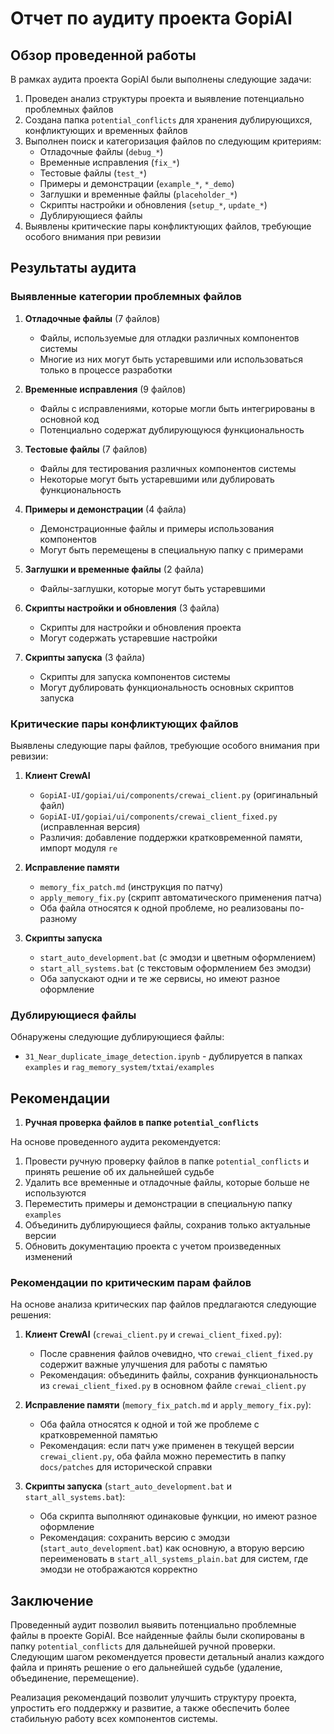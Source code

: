 # Отчет по аудиту проекта GopiAI

## Обзор проведенной работы

В рамках аудита проекта GopiAI были выполнены следующие задачи:

1. Проведен анализ структуры проекта и выявление потенциально проблемных файлов
2. Создана папка `potential_conflicts` для хранения дублирующихся, конфликтующих и временных файлов
3. Выполнен поиск и категоризация файлов по следующим критериям:
   - Отладочные файлы (`debug_*`)
   - Временные исправления (`fix_*`)
   - Тестовые файлы (`test_*`)
   - Примеры и демонстрации (`example_*`, `*_demo`)
   - Заглушки и временные файлы (`placeholder_*`)
   - Скрипты настройки и обновления (`setup_*`, `update_*`)
   - Дублирующиеся файлы
4. Выявлены критические пары конфликтующих файлов, требующие особого внимания при ревизии

## Результаты аудита

### Выявленные категории проблемных файлов

1. **Отладочные файлы** (7 файлов)
   - Файлы, используемые для отладки различных компонентов системы
   - Многие из них могут быть устаревшими или использоваться только в процессе разработки

2. **Временные исправления** (9 файлов)
   - Файлы с исправлениями, которые могли быть интегрированы в основной код
   - Потенциально содержат дублирующуюся функциональность

3. **Тестовые файлы** (7 файлов)
   - Файлы для тестирования различных компонентов системы
   - Некоторые могут быть устаревшими или дублировать функциональность

4. **Примеры и демонстрации** (4 файла)
   - Демонстрационные файлы и примеры использования компонентов
   - Могут быть перемещены в специальную папку с примерами

5. **Заглушки и временные файлы** (2 файла)
   - Файлы-заглушки, которые могут быть устаревшими

6. **Скрипты настройки и обновления** (3 файла)
   - Скрипты для настройки и обновления проекта
   - Могут содержать устаревшие настройки

7. **Скрипты запуска** (3 файла)
   - Скрипты для запуска компонентов системы
   - Могут дублировать функциональность основных скриптов запуска

### Критические пары конфликтующих файлов

Выявлены следующие пары файлов, требующие особого внимания при ревизии:

1. **Клиент CrewAI**
   - `GopiAI-UI/gopiai/ui/components/crewai_client.py` (оригинальный файл)
   - `GopiAI-UI/gopiai/ui/components/crewai_client_fixed.py` (исправленная версия)
   - Различия: добавление поддержки кратковременной памяти, импорт модуля `re`

2. **Исправление памяти**
   - `memory_fix_patch.md` (инструкция по патчу)
   - `apply_memory_fix.py` (скрипт автоматического применения патча)
   - Оба файла относятся к одной проблеме, но реализованы по-разному

3. **Скрипты запуска**
   - `start_auto_development.bat` (с эмодзи и цветным оформлением)
   - `start_all_systems.bat` (с текстовым оформлением без эмодзи)
   - Оба запускают одни и те же сервисы, но имеют разное оформление

### Дублирующиеся файлы

Обнаружены следующие дублирующиеся файлы:
- `31_Near_duplicate_image_detection.ipynb` - дублируется в папках `examples` и `rag_memory_system/txtai/examples`

## Рекомендации

1. **Ручная проверка файлов в папке `potential_conflicts`**

На основе проведенного аудита рекомендуется:

1. Провести ручную проверку файлов в папке `potential_conflicts` и принять решение об их дальнейшей судьбе
2. Удалить все временные и отладочные файлы, которые больше не используются
3. Переместить примеры и демонстрации в специальную папку `examples`
4. Объединить дублирующиеся файлы, сохранив только актуальные версии
5. Обновить документацию проекта с учетом произведенных изменений

### Рекомендации по критическим парам файлов

На основе анализа критических пар файлов предлагаются следующие решения:

1. **Клиент CrewAI** (`crewai_client.py` и `crewai_client_fixed.py`):
   - После сравнения файлов очевидно, что `crewai_client_fixed.py` содержит важные улучшения для работы с памятью
   - Рекомендация: объединить файлы, сохранив функциональность из `crewai_client_fixed.py` в основном файле `crewai_client.py`

2. **Исправление памяти** (`memory_fix_patch.md` и `apply_memory_fix.py`):
   - Оба файла относятся к одной и той же проблеме с кратковременной памятью
   - Рекомендация: если патч уже применен в текущей версии `crewai_client.py`, оба файла можно переместить в папку `docs/patches` для исторической справки

3. **Скрипты запуска** (`start_auto_development.bat` и `start_all_systems.bat`):
   - Оба скрипта выполняют одинаковые функции, но имеют разное оформление
   - Рекомендация: сохранить версию с эмодзи (`start_auto_development.bat`) как основную, а вторую версию переименовать в `start_all_systems_plain.bat` для систем, где эмодзи не отображаются корректно

## Заключение

Проведенный аудит позволил выявить потенциально проблемные файлы в проекте GopiAI. Все найденные файлы были скопированы в папку `potential_conflicts` для дальнейшей ручной проверки. Следующим шагом рекомендуется провести детальный анализ каждого файла и принять решение о его дальнейшей судьбе (удаление, объединение, перемещение).

Реализация рекомендаций позволит улучшить структуру проекта, упростить его поддержку и развитие, а также обеспечить более стабильную работу всех компонентов системы.
